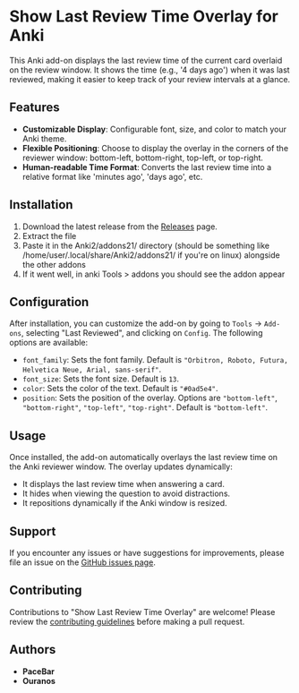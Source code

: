 # Show Last Review Time Overlay for Anki

This Anki add-on displays the last review time of the current card overlaid on the review window. It shows the time (e.g., '4 days ago') when it was last reviewed, making it easier to keep track of your review intervals at a glance.

## Features

- **Customizable Display**: Configurable font, size, and color to match your Anki theme.
- **Flexible Positioning**: Choose to display the overlay in the corners of the reviewer window: bottom-left, bottom-right, top-left, or top-right.
- **Human-readable Time Format**: Converts the last review time into a relative format like 'minutes ago', 'days ago', etc.

## Installation

1. Download the latest release from the [Releases](https://github.com/your-github-username/anki-last-review-overlay/releases) page.
2. Extract the file
3. Paste it in the Anki2/addons21/ directory (should be something like /home/user/.local/share/Anki2/addons21/ if you're on linux) alongside the other addons
4. If it went well, in anki Tools > addons you should see the addon appear

## Configuration

After installation, you can customize the add-on by going to `Tools` -> `Add-ons`, selecting "Last Reviewed", and clicking on `Config`. The following options are available:

- `font_family`: Sets the font family. Default is `"Orbitron, Roboto, Futura, Helvetica Neue, Arial, sans-serif"`.
- `font_size`: Sets the font size. Default is `13`.
- `color`: Sets the color of the text. Default is `"#0ad5e4"`.
- `position`: Sets the position of the overlay. Options are `"bottom-left"`, `"bottom-right"`, `"top-left"`, `"top-right"`. Default is `"bottom-left"`.

## Usage

Once installed, the add-on automatically overlays the last review time on the Anki reviewer window. The overlay updates dynamically:

- It displays the last review time when answering a card.
- It hides when viewing the question to avoid distractions.
- It repositions dynamically if the Anki window is resized.

## Support

If you encounter any issues or have suggestions for improvements, please file an issue on the [GitHub issues page](https://github.com/your-github-username/anki-last-review-overlay/issues).

## Contributing

Contributions to "Show Last Review Time Overlay" are welcome! Please review the [contributing guidelines](CONTRIBUTING.md) before making a pull request.

## Authors

- **PaceBar**
- **Ouranos**


